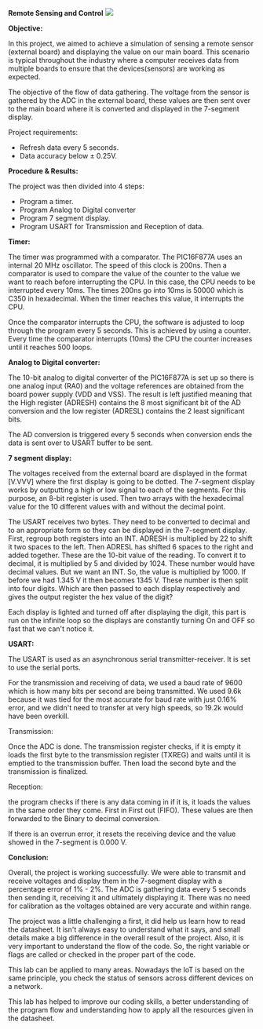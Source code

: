 **Remote Sensing and Control**
![](RackMultipart20200618-4-1ineleg_html_714a490947d2fd5c.jpg)

**Objective:**

In this project, we aimed to achieve a simulation of sensing a remote sensor (external board) and displaying the value on our main board. This scenario is typical throughout the industry where a computer receives data from multiple boards to ensure that the devices(sensors) are working as expected.

The objective of the flow of data gathering. The voltage from the sensor is gathered by the ADC in the external board, these values are then sent over to the main board where it is converted and displayed in the 7-segment display.

Project requirements:

- Refresh data every 5 seconds.
- Data accuracy below ± 0.25V.

**Procedure &amp; Results:**

The project was then divided into 4 steps:

- Program a timer.
- Program Analog to Digital converter
- Program 7 segment display.
- Program USART for Transmission and Reception of data.

**Timer:**

The timer was programmed with a comparator. The PIC16F877A uses an internal 20 MHz oscillator. The speed of this clock is 200ns. Then a comparator is used to compare the value of the counter to the value we want to reach before interrupting the CPU. In this case, the CPU needs to be interrupted every 10ms. The times 200ns go into 10ms is 50000 which is C350 in hexadecimal. When the timer reaches this value, it interrupts the CPU.

Once the comparator interrupts the CPU, the software is adjusted to loop through the program every 5 seconds. This is achieved by using a counter. Every time the comparator interrupts (10ms) the CPU the counter increases until it reaches 500 loops.

**Analog to Digital converter:**

The 10-bit analog to digital converter of the PIC16F877A is set up so there is one analog input (RA0) and the voltage references are obtained from the board power supply (VDD and VSS). The result is left justified meaning that the High register (ADRESH) contains the 8 most significant bit of the AD conversion and the low register (ADRESL) contains the 2 least significant bits.

The AD conversion is triggered every 5 seconds when conversion ends the data is sent over to USART buffer to be sent.

**7 segment display:**

The voltages received from the external board are displayed in the format [V.VVV] where the first display is going to be dotted. The 7-segment display works by outputting a high or low signal to each of the segments. For this purpose, an 8-bit register is used. Then two arrays with the hexadecimal value for the 10 different values with and without the decimal point.

The USART receives two bytes. They need to be converted to decimal and to an appropriate form so they can be displayed in the 7-segment display. First, regroup both registers into an INT. ADRESH is multiplied by 22 to shift it two spaces to the left. Then ADRESL has shifted 6 spaces to the right and added together. These are the 10-bit value of the reading. To convert it to decimal, it is multiplied by 5 and divided by 1024. These number would have decimal values. But we want an INT. So, the value is multiplied by 1000. If before we had 1.345 V it then becomes 1345 V. These number is then split into four digits. Which are then passed to each display respectively and gives the output register the hex value of the digit?

Each display is lighted and turned off after displaying the digit, this part is run on the infinite loop so the displays are constantly turning On and OFF so fast that we can&#39;t notice it.

**USART:**

The USART is used as an asynchronous serial transmitter-receiver. It is set to use the serial ports.

For the transmission and receiving of data, we used a baud rate of 9600 which is how many bits per second are being transmitted. We used 9.6k because it was tied for the most accurate for baud rate with just 0.16% error, and we didn&#39;t need to transfer at very high speeds, so 19.2k would have been overkill.

Transmission:

Once the ADC is done. The transmission register checks, if it is empty it loads the first byte to the transmission register (TXREG) and waits until it is emptied to the transmission buffer. Then load the second byte and the transmission is finalized.

Reception:

the program checks if there is any data coming in if it is, it loads the values in the same order they come. First in First out (FIFO). These values are then forwarded to the Binary to decimal conversion.

If there is an overrun error, it resets the receiving device and the value showed in the 7-segment is 0.000 V.

**Conclusion:**

Overall, the project is working successfully. We were able to transmit and receive voltages and display them in the 7-segment display with a percentage error of 1% - 2%. The ADC is gathering data every 5 seconds then sending it, receiving it and ultimately displaying it. There was no need for calibration as the voltages obtained are very accurate and within range.

The project was a little challenging a first, it did help us learn how to read the datasheet. It isn&#39;t always easy to understand what it says, and small details make a big difference in the overall result of the project. Also, it is very important to understand the flow of the code. So, the right variable or flags are called or checked in the proper part of the code.

This lab can be applied to many areas. Nowadays the IoT is based on the same principle, you check the status of sensors across different devices on a network.

This lab has helped to improve our coding skills, a better understanding of the program flow and understanding how to apply all the resources given in the datasheet.
